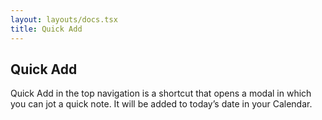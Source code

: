 ```yaml
---
layout: layouts/docs.tsx
title: Quick Add
---
```

## Quick Add 

Quick Add in the top navigation is a shortcut that opens a modal in which you can jot a quick note. It will be added to today’s date in your Calendar.